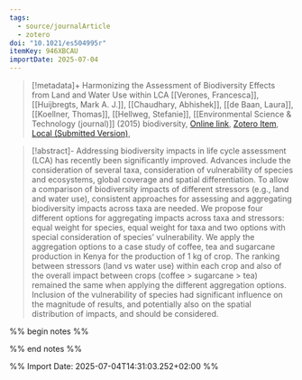 ```yaml
---
tags:
  - source/journalArticle
  - zotero
doi: "10.1021/es504995r"
itemKey: 946XBCAU
importDate: 2025-07-04
---
```

>[!metadata]+
> Harmonizing the Assessment of Biodiversity Effects from Land and Water Use within LCA
> [[Verones, Francesca]], [[Huijbregts, Mark A. J.]], [[Chaudhary, Abhishek]], [[de Baan, Laura]], [[Koellner, Thomas]], [[Hellweg, Stefanie]], 
> [[Environmental Science & Technology (journal)]] (2015)
> biodiversity, 
> [Online link](https://doi.org/10.1021/es504995r), [Zotero Item](zotero://select/library/items/946XBCAU), [Local (Submitted Version)](file://C:/Users/aburg/Documents/references/zotero/storage/NNP6WPME/Verones2015_HarmonizingAssessment.pdf), 

>[!abstract]-
>Addressing biodiversity impacts in life cycle assessment (LCA) has recently been significantly improved. Advances include the consideration of several taxa, consideration of vulnerability of species and ecosystems, global coverage and spatial differentiation. To allow a comparison of biodiversity impacts of different stressors (e.g., land and water use), consistent approaches for assessing and aggregating biodiversity impacts across taxa are needed. We propose four different options for aggregating impacts across taxa and stressors: equal weight for species, equal weight for taxa and two options with special consideration of species’ vulnerability. We apply the aggregation options to a case study of coffee, tea and sugarcane production in Kenya for the production of 1 kg of crop. The ranking between stressors (land vs water use) within each crop and also of the overall impact between crops (coffee > sugarcane > tea) remained the same when applying the different aggregation options. Inclusion of the vulnerability of species had significant influence on the magnitude of results, and potentially also on the spatial distribution of impacts, and should be considered.

%% begin notes %%

%% end notes %%

%% Import Date: 2025-07-04T14:31:03.252+02:00 %%
